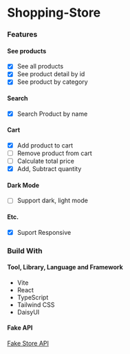 # Shopping-Store

### Features

#### See products

- [x] See all products
- [x] See product detail by id
- [x] See product by category

#### Search

- [x] Search Product by name

#### Cart

- [x] Add product to cart
- [ ] Remove product from cart
- [ ] Calculate total price
- [x] Add, Subtract quantity

#### Dark Mode

- [ ] Support dark, light mode

#### Etc.

- [x] Suport Responsive

### Build With

#### Tool, Library, Language and Framework

- Vite
- React
- TypeScript
- Tailwind CSS
- DaisyUI

#### Fake API

[Fake Store API](https://fakestoreapi.com/)

